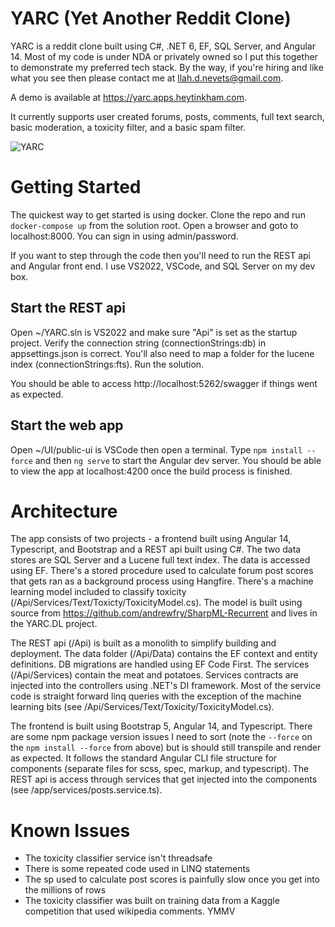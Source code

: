 # YARC (Yet Another Reddit Clone)

YARC is a reddit clone built using C#, .NET 6, EF, SQL Server, and Angular 14. Most of my code is under NDA or privately owned so I put this together 
to demonstrate my preferred tech stack. By the way, if you're hiring and like what you see then please contact me at llah.d.nevets@gmail.com.

A demo is available at https://yarc.apps.heytinkham.com.

It currently supports user created forums, posts, comments, full text search, basic moderation, a toxicity filter, and a basic spam filter. 

![YARC](https://user-images.githubusercontent.com/49455496/180092812-a84b4a3a-d3f6-45ff-9e80-d7c551ae87a5.gif)

# Getting Started

The quickest way to get started is using docker. Clone the repo and run `docker-compose up` from the solution root. Open a browser and goto to localhost:8000. 
You can sign in using admin/password. 

If you want to step through the code then you'll need to run the REST api and Angular front end. I use VS2022, VSCode, and SQL Server on my dev box.

## Start the REST api

Open ~/YARC.sln is VS2022 and make sure "Api" is set as the startup project. Verify the connection string (connectionStrings:db) in appsettings.json is correct. 
You'll also need to map a folder for the lucene index (connectionStrings:fts). Run the solution. 

You should be able to access http://localhost:5262/swagger if things went as expected.

## Start the web app

Open ~/UI/public-ui is VSCode then open a terminal. Type `npm install --force` and then `ng serve` to start the Angular dev server. You should be able to view the 
app at localhost:4200 once the build process is finished. 

# Architecture

The app consists of two projects - a frontend built using Angular 14, Typescript, and Bootstrap and a REST api built using C#. The two data stores are SQL Server and 
a Lucene full text index. The data is accessed using EF. There's a stored procedure used to calculate forum post scores that gets ran as a background process using 
Hangfire. There's a machine learning model included to classify toxicity (/Api/Services/Text/Toxicty/ToxicityModel.cs). The model is built using source from https://github.com/andrewfry/SharpML-Recurrent and lives in the YARC.DL project.

The REST api (/Api) is built as a monolith to simplify building and deployment. The data folder (/Api/Data) contains the EF context and entity definitions. DB migrations 
are handled using EF Code First. The services (/Api/Services) contain the meat and potatoes. Services contracts are injected into the controllers using .NET's DI 
framework. Most of the service code is straight forward linq queries with the exception of the machine learning bits (see /Api/Services/Text/Toxicity/ToxicityModel.cs). 

The frontend is built using Bootstrap 5, Angular 14, and Typescript. There are some npm package version issues I need to sort (note the `--force` on the `npm install --force` from above) 
but is should still transpile and render as expected. It follows the standard Angular CLI file structure for components (separate files for scss, spec, markup, and typescript). 
The REST api is access through services that get injected into the components (see /app/services/posts.service.ts).

# Known Issues

* The toxicity classifier service isn't threadsafe
* There is some repeated code used in LINQ statements
* The sp used to calculate post scores is painfully slow once you get into the millions of rows
* The toxicity classifier was built on training data from a Kaggle competition that used wikipedia comments. YMMV
